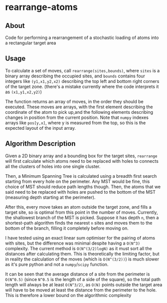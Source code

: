 # rearrange-atoms

## About
Code for performing a rearrangement of a stochastic loading of atoms into a rectangular target area

## Usage
To calculate a set of moves, call `rearrange(sites,bounds)`, where `sites` is a binary array describing the occupied sites, and `bounds` contains four integers like `(y1,x1,y2,x2)` describing the top left and bottom right corners of the target zone. (there's a mistake currently where the code interprets it as `(x1,y1,x2,y2)`)

The function returns an array of moves, in the order they should be executed. These moves are arrays, with the first element describing the coordinate of the atom to pick up,and the following elements describing changes in position from the current position. Note that `numpy` indexes arrays like `pos[y,x]`, where y is measured from the top, so this is the expected layout of the input array.

## Algorithm Description
Given a 2D binary array and a bounding box for the target sites, `rearrange` will first calculate which atoms need to be replaced with holes to connects all the clusters of holes into one single cluster.

Then, a Minimum Spanning Tree is calculated using a breadth first search starting from every hole on the perimeter. Any MST would be fine, this choice of MST should reduce path lengths though. Then, the atoms that we said need to be replaced with holes are pushed to the bottom of the MST (measuring depth starting at the perimeter).

After this, every move takes an atom outside the target zone, and fills a target site, so is optimal from this point in the number of moves. Currently, the shallowest branch of the MST is picked. Suppose it has depth `n`, then a shortest-path algorithm finds the nearest `n` sites and moves them to the bottom of the branch, filling it completely before moving on.

I have tested using an exact linear sum optimiser for the pairing of atoms with sites, but the difference was minimal despite having a `O(N^3)` complexity. The current method is `O(N^(3/2)logN)` as it must sort all the distances after calculating them. This is theoretically the limiting factor, but in reality the calculation of the moves (which is `O(N^(3/2))`) is much slower as it's pure python and not a `numpy`/`scipy` function.

It can be seen that the average distance of a site from the perimeter is `O(N^0.5)` (since `N^0.5` is the length of a side of the square), so the total path length will always be at least `O(N^3/2)`, as `O(N)` points outside the target area will have to be moved at least the distance from the perimeter to the hole. This is therefore a lower bound on the algorithmic complexity
